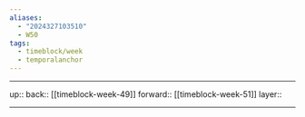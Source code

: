 ```yaml
---
aliases:
  - "2024327103510"
  - W50
tags:
  - timeblock/week
  - temporalanchor
---
```




***

up:: 
back:: [[timeblock-week-49]]
forward:: [[timeblock-week-51]]
layer:: 

***

